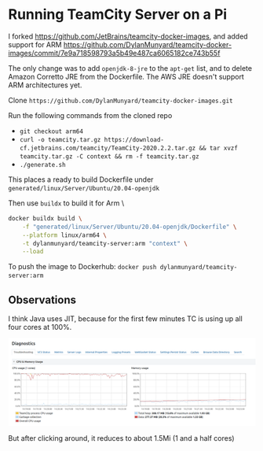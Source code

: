 # Running TeamCity Server on a Pi
I forked https://github.com/JetBrains/teamcity-docker-images, and added support for ARM
https://github.com/DylanMunyard/teamcity-docker-images/commit/7e9a718598793a5b49e487ca6065182ce743b55f

The only change was to add `openjdk-8-jre` to the `apt-get` list, and to delete
Amazon Corretto JRE from the Dockerfile. The AWS JRE doesn't support ARM architectures yet. 

Clone `https://github.com/DylanMunyard/teamcity-docker-images.git`

Run the following commands from the cloned repo
- `git checkout arm64`
- `curl -o teamcity.tar.gz https://download-cf.jetbrains.com/teamcity/TeamCity-2020.2.2.tar.gz && tar xvzf teamcity.tar.gz -C context && rm -f teamcity.tar.gz`
- `./generate.sh`

This places a ready to build Dockerfile under 
`generated/linux/Server/Ubuntu/20.04-openjdk`

Then use `buildx` to build it for Arm \
```bash
docker buildx build \
    -f "generated/linux/Server/Ubuntu/20.04-openjdk/Dockerfile" \
    --platform linux/arm64 \
    -t dylanmunyard/teamcity-server:arm "context" \
    --load
```

To push the image to Dockerhub:
`docker push dylanmunyard/teamcity-server:arm`

## Observations
I think Java uses JIT, because for the first few minutes TC is using up
all four cores at 100%. 

![100% CPU usage](diagnostics.png)

But after clicking around, it reduces to about 1.5Mi (1 and a half cores)
